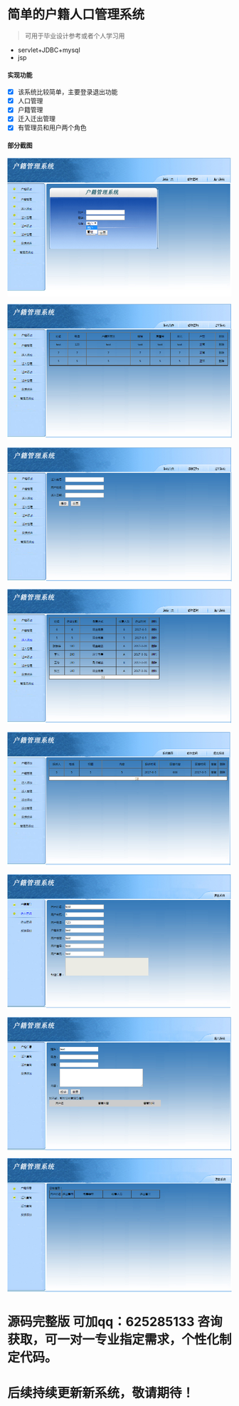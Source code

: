 # 简单的户籍人口管理系统


> 可用于毕业设计参考或者个人学习用

- servlet+JDBC+mysql
- jsp

#### 实现功能
- [x] 该系统比较简单，主要登录退出功能  
- [x] 人口管理
- [x] 户籍管理
- [x] 迁入迁出管理
- [x] 有管理员和用户两个角色

#### 部分截图
![图片1](image/1.png)

![图片2](image/2.png)

![图片3](image/3.png)

![图片4](image/4.png)

![图片5](image/5.png)

![图片3](image/6.png)

![图片4](image/7.png)

![图片5](image/8.png)
# 源码完整版 可加qq：625285133 咨询获取，可一对一专业指定需求，个性化制定代码。
# 后续持续更新新系统，敬请期待！

